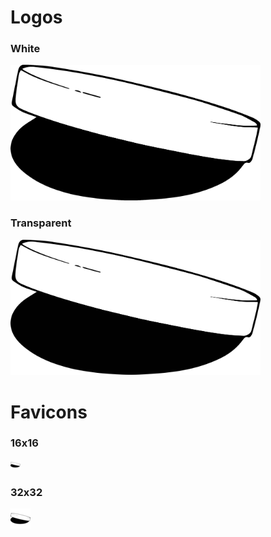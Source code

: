 # Logos

### White

<img alt="Getty Logo White" src="getty-white.svg" width="400">

### Transparent

<img alt="Getty Logo Transparent" src="getty-transparent.svg" width="400">

# Favicons

### 16x16

<img alt="Getty Favicon Small" src="getty-favicon-small.png">

### 32x32

<img alt="Getty Favicon Large" src="getty-favicon-large.png">

